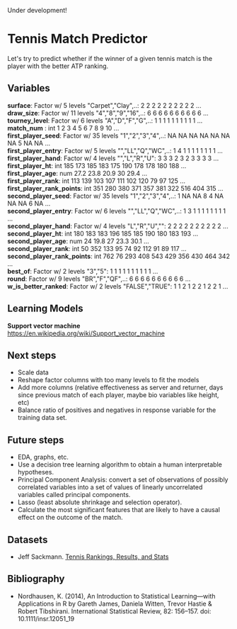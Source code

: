 Under development!

# Tennis Match Predictor
Let's try to predict whether if the winner of a given tennis match is the player with the better ATP ranking.

## Variables
**surface**: Factor w/ 5 levels "Carpet","Clay",..: 2 2 2 2 2 2 2 2 2 2 ...  
**draw_size**: Factor w/ 11 levels "4","8","9","16",..: 6 6 6 6 6 6 6 6 6 6 ...  
**tourney_level**: Factor w/ 6 levels "A","D","F","G",..: 1 1 1 1 1 1 1 1 1 1 ...  
**match_num** : int  1 2 3 4 5 6 7 8 9 10 ...  
**first_player_seed**: Factor w/ 35 levels "1","2","3","4",..: NA NA NA NA NA NA NA 5 NA NA ...  
**first_player_entry**: Factor w/ 5 levels "","LL","Q","WC",..: 1 4 1 1 1 1 1 1 1 1 ...  
**first_player_hand**: Factor w/ 4 levels "","L","R","U": 3 3 3 2 3 2 3 3 3 3 ...  
**first_player_ht**: int  185 173 185 183 175 190 178 178 180 188 ...  
**first_player_age**: num  27.2 23.8 20.9 30 29.4 ...  
**first_player_rank**: int  113 139 103 107 111 102 120 79 97 125 ...  
**first_player_rank_points**: int  351 280 380 371 357 381 322 516 404 315 ...  
**second_player_seed**: Factor w/ 35 levels "1","2","3","4",..: 1 NA NA 8 4 NA NA NA 6 NA ...  
**second_player_entry**: Factor w/ 6 levels "","LL","Q","WC",..: 1 3 1 1 1 1 1 1 1 1 ...  
**second_player_hand**: Factor w/ 4 levels "L","R","U","": 2 2 2 2 2 2 2 2 2 2 ...  
**second_player_ht**: int  180 183 183 196 185 185 190 180 183 193 ...  
**second_player_age**: num  24 19.8 27 23.3 30.1 ...  
**second_player_rank**: int  50 352 133 95 74 92 112 91 89 117 ...  
**second_player_rank_points**: int  762 76 293 408 543 429 356 430 464 342 ...  
**best_of**: Factor w/ 2 levels "3","5": 1 1 1 1 1 1 1 1 1 1 ...  
**round**: Factor w/ 9 levels "BR","F","QF",..: 6 6 6 6 6 6 6 6 6 6 ...  
**w_is_better_ranked**: Factor w/ 2 levels "FALSE","TRUE": 1 1 2 1 2 2 1 2 2 1 ...

## Learning Models
**Support vector machine**  https://en.wikipedia.org/wiki/Support_vector_machine


## Next steps
- Scale data
- Reshape factor columns with too many levels to fit the models
- Add more columns (relative effectiveness as server and returner, days since previous match of each player, maybe bio variables like height, etc)
- Balance ratio of positives and negatives in response variable for the training data set.

## Future steps
- EDA, graphs, etc.
- Use a decision tree learning algorithm to obtain a human interpretable hypotheses.
- Principal Component Analysis: convert a set of observations of possibly correlated variables into a set of values of linearly uncorrelated variables called principal components.
- Lasso (least absolute shrinkage and selection operator).
- Calculate the most significant features that are likely to have a causal effect on the outcome of the match.

## Datasets
- Jeff Sackmann. [Tennis Rankings, Results, and Stats](https://github.com/JeffSackmann)

## Bibliography
- Nordhausen, K. (2014), An Introduction to Statistical Learning—with Applications in R by Gareth James, Daniela Witten, Trevor Hastie & Robert Tibshirani. International Statistical Review, 82: 156–157. doi: 10.1111/insr.12051_19

